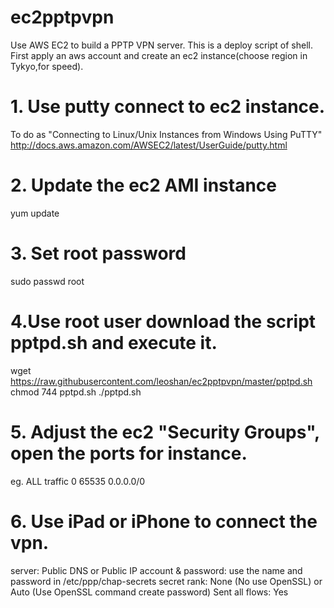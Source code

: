 ec2pptpvpn
==========
Use AWS EC2 to build a PPTP VPN server. This is a deploy script of shell. 
First apply an aws account and create an ec2 instance(choose region in Tykyo,for speed).  
# 1. Use putty connect to ec2 instance. 
To do as "Connecting to Linux/Unix Instances from Windows Using PuTTY"
http://docs.aws.amazon.com/AWSEC2/latest/UserGuide/putty.html
# 2. Update the ec2 AMI instance
yum update
# 3. Set root password
sudo passwd root
# 4.Use root user download the script pptpd.sh and execute it.
wget https://raw.githubusercontent.com/leoshan/ec2pptpvpn/master/pptpd.sh
chmod 744 pptpd.sh
./pptpd.sh
# 5. Adjust the ec2 "Security Groups", open the ports for instance.
eg. ALL  traffic  0  65535 0.0.0.0/0
# 6. Use iPad or iPhone to connect the vpn.
server: Public DNS or Public IP
account & password: use the name and password in /etc/ppp/chap-secrets
secret rank: None (No use OpenSSL) or Auto (Use OpenSSL command create password)
Sent all flows: Yes



